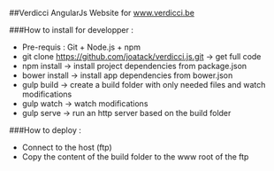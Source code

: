 ##Verdicci
AngularJs Website for www.verdicci.be

###How to install for developper :
- Pre-requis : Git + Node.js + npm
- git clone https://github.com/joatack/verdicci.js.git -> get full code
- npm install -> install project dependencies from package.json
- bower install -> install app dependencies from bower.json
- gulp build -> create a build folder with only needed files and watch modifications
- gulp watch -> watch modifications
- gulp serve -> run an http server based on the build folder

###How to deploy :
- Connect to the host (ftp)
- Copy the content of the build folder to the www root of the ftp





